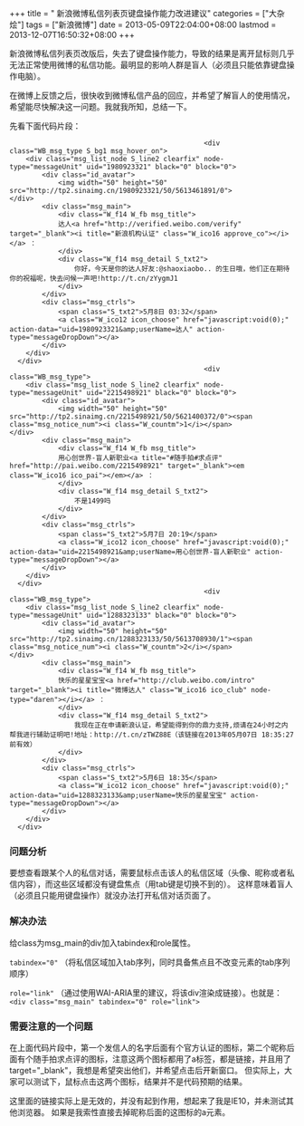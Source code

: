 +++
title = "	新浪微博私信列表页键盘操作能力改进建议"
categories = ["大杂烩"]
tags = ["新浪微博"]
date = 2013-05-09T22:04:00+08:00
lastmod = 2013-12-07T16:50:32+08:00
+++



新浪微博私信列表页改版后，失去了键盘操作能力，导致的结果是离开鼠标则几乎无法正常使用微博的私信功能。最明显的影响人群是盲人（必须且只能依靠键盘操作电脑）。

在微博上反馈之后，很快收到微博私信产品的回应，并希望了解盲人的使用情况，希望能尽快解决这一问题。我就我所知，总结一下。



先看下面代码片段：

                                                    <div class="WB_msg_type S_bg1 msg_hover_on">
        <div class="msg_list_node S_line2 clearfix" node-type="messageUnit" uid="1980923321" black="0" block="0">
            <div class="id_avatar">
                <img width="50" height="50" src="http://tp2.sinaimg.cn/1980923321/50/5613461891/0">            </div>
            <div class="msg_main">
                <div class="W_f14 W_fb msg_title">
                达人<a href="http://verified.weibo.com/verify" target="_blank"><i title="新浪机构认证" class="W_ico16 approve_co"></i></a> ：
                </div>
                <div class="W_f14 msg_detail S_txt2">
                    你好，今天是你的达人好友:@shaoxiaobo.. 的生日哦，他们正在期待你的祝福呢，快去问候一声吧!http://t.cn/zYygmJ1 
                </div>
            </div>
            <div class="msg_ctrls">
                <span class="S_txt2">5月8日 03:32</span>
                <a class="W_ico12 icon_choose" href="javascript:void(0);" action-data="uid=1980923321&amp;userName=达人" action-type="messageDropDown"></a>
            </div>
        </div>
      </div>
                                                    <div class="WB_msg_type">
        <div class="msg_list_node S_line2 clearfix" node-type="messageUnit" uid="2215498921" black="0" block="0">
            <div class="id_avatar">
                <img width="50" height="50" src="http://tp2.sinaimg.cn/2215498921/50/5621400372/0"><span class="msg_notice_num"><i class="W_countm">1</i></span>            </div>
            <div class="msg_main">
                <div class="W_f14 W_fb msg_title">
                用心创世界-盲人新职业<a title="#随手拍#求点评" href="http://pai.weibo.com/2215498921" target="_blank"><em class="W_ico16 ico_pai"></em></a> ：
                </div>
                <div class="W_f14 msg_detail S_txt2">
                    不是1499吗 
                </div>
            </div>
            <div class="msg_ctrls">
                <span class="S_txt2">5月7日 20:19</span>
                <a class="W_ico12 icon_choose" href="javascript:void(0);" action-data="uid=2215498921&amp;userName=用心创世界-盲人新职业" action-type="messageDropDown"></a>
            </div>
        </div>
      </div>
                                                    <div class="WB_msg_type">
        <div class="msg_list_node S_line2 clearfix" node-type="messageUnit" uid="1288323133" black="0" block="0">
            <div class="id_avatar">
                <img width="50" height="50" src="http://tp2.sinaimg.cn/1288323133/50/5613708930/1"><span class="msg_notice_num"><i class="W_countm">2</i></span>            </div>
            <div class="msg_main">
                <div class="W_f14 W_fb msg_title">
                快乐的星星宝宝<a href="http://club.weibo.com/intro" target="_blank"><i title="微博达人" class="W_ico16 ico_club" node-type="daren"></i></a> ：
                </div>
                <div class="W_f14 msg_detail S_txt2">
                    我现在正在申请新浪认证，希望能得到你的鼎力支持,烦请在24小时之内帮我进行辅助证明吧!地址：http://t.cn/zTWZ88E（该链接在2013年05月07日 18:35:27前有效） 
                </div>
            </div>
            <div class="msg_ctrls">
                <span class="S_txt2">5月6日 18:35</span>
                <a class="W_ico12 icon_choose" href="javascript:void(0);" action-data="uid=1288323133&amp;userName=快乐的星星宝宝" action-type="messageDropDown"></a>
            </div>
        </div>
      </div>

### 问题分析

要想查看跟某个人的私信对话，需要鼠标点击该人的私信区域（头像、昵称或者私信内容），而这些区域都没有键盘焦点（用tab键是切换不到的）。
这样意味着盲人（必须且只能用键盘操作）就没办法打开私信对话页面了。

### 解决办法

给class为msg_main的div加入tabindex和role属性。

`tabindex="0"`
（将私信区域加入tab序列，同时具备焦点且不改变元素的tab序列顺序）

`role="link"`
（通过使用WAI-ARIA里的建议，将该div渲染成链接）。也就是：
`<div class="msg_main" tabindex="0" role="link">`


### 需要注意的一个问题

在上面代码片段中，第一个发信人的名字后面有个官方认证的图标，第二个昵称后面有个随手拍求点评的图标，注意这两个图标都用了a标签，都是链接，并且用了target="_blank"，我想是希望突出他们，并希望点击后开新窗口。
但实际上，大家可以测试下，鼠标点击这两个图标，结果并不是代码预期的结果。

这里面的链接实际上是无效的，并没有起到作用，想起来了我是IE10，并未测试其他浏览器。
如果是我索性直接去掉昵称后面的这图标的a元素。

